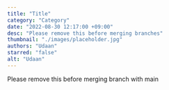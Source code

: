 ```yaml
---
title: "Title"
category: "Category"
date: "2022-08-30 12:17:00 +09:00"
desc: "Please remove this before merging branches"
thumbnail: "./images/placeholder.jpg"
authors: "Udaan"
starred: "false"
alt: "Udaan"
---
```

Please remove this before merging branch with main